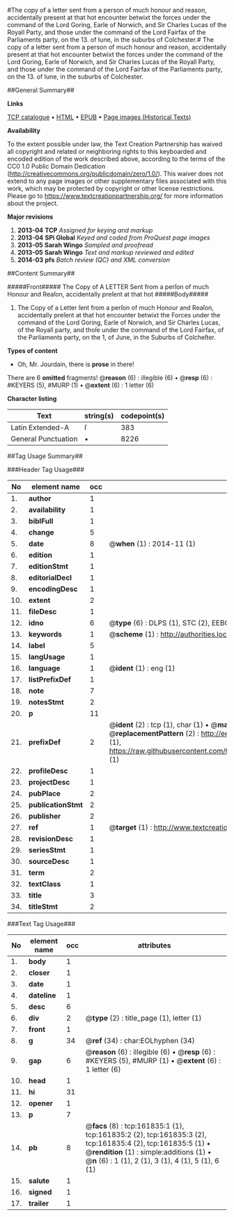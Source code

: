 #The copy of a letter sent from a person of much honour and reason, accidentally present at that hot encounter betwixt the forces under the command of the Lord Goring, Earle of Norwich, and Sir Charles Lucas of the Royall Party, and those under the command of the Lord Fairfax of the Parliaments party, on the 13. of Iune, in the suburbs of Colchester.#
The copy of a letter sent from a person of much honour and reason, accidentally present at that hot encounter betwixt the forces under the command of the Lord Goring, Earle of Norwich, and Sir Charles Lucas of the Royall Party, and those under the command of the Lord Fairfax of the Parliaments party, on the 13. of Iune, in the suburbs of Colchester.

##General Summary##

**Links**

[TCP catalogue](http://www.ota.ox.ac.uk/tcp/)  • 
[HTML](http://tei.it.ox.ac.uk/tcp/Texts-HTML/free/A87/A87268.html)  • 
[EPUB](http://tei.it.ox.ac.uk/tcp/Texts-EPUB/free/A87/A87268.epub) • 
[Page images (Historical Texts)](https://historicaltexts.jisc.ac.uk/eebo-99864430e)

**Availability**

To the extent possible under law, the Text Creation Partnership has waived all copyright and related or neighboring rights to this keyboarded and encoded edition of the work described above, according to the terms of the CC0 1.0 Public Domain Dedication (http://creativecommons.org/publicdomain/zero/1.0/). This waiver does not extend to any page images or other supplementary files associated with this work, which may be protected by copyright or other license restrictions. Please go to https://www.textcreationpartnership.org/ for more information about the project.

**Major revisions**

1. __2013-04__ __TCP__ *Assigned for keying and markup*
1. __2013-04__ __SPi Global__ *Keyed and coded from ProQuest page images*
1. __2013-05__ __Sarah Wingo__ *Sampled and proofread*
1. __2013-05__ __Sarah Wingo__ *Text and markup reviewed and edited*
1. __2014-03__ __pfs__ *Batch review (QC) and XML conversion*

##Content Summary##

#####Front#####
The Copy of A LETTER Sent from a perſon of much Honour and Reaſon, accidentally preſent at that hot 
#####Body#####

1. The Copy of a Letter ſent from a perſon of much Honour and Reaſon, accidentally preſent at that hot encounter betwixt the Forces under the command of the Lord Goring, Earle of Norwich, and Sir Charles Lucas, of the Royall party, and thoſe under the command of the Lord Fairfax, of the Parliaments party, on the 1, of June, in the Suburbs of Colcheſter.

**Types of content**

  * Oh, Mr. Jourdain, there is **prose** in there!

There are 6 **omitted** fragments! 
 @__reason__ (6) : illegible (6)  •  @__resp__ (6) : #KEYERS (5), #MURP (1)  •  @__extent__ (6) : 1 letter (6)

**Character listing**


|Text|string(s)|codepoint(s)|
|---|---|---|
|Latin Extended-A|ſ|383|
|General Punctuation|•|8226|

##Tag Usage Summary##

###Header Tag Usage###

|No|element name|occ|attributes|
|---|---|---|---|
|1.|__author__|1||
|2.|__availability__|1||
|3.|__biblFull__|1||
|4.|__change__|5||
|5.|__date__|8| @__when__ (1) : 2014-11 (1)|
|6.|__edition__|1||
|7.|__editionStmt__|1||
|8.|__editorialDecl__|1||
|9.|__encodingDesc__|1||
|10.|__extent__|2||
|11.|__fileDesc__|1||
|12.|__idno__|6| @__type__ (6) : DLPS (1), STC (2), EEBO-CITATION (1), PROQUEST (1), VID (1)|
|13.|__keywords__|1| @__scheme__ (1) : http://authorities.loc.gov/ (1)|
|14.|__label__|5||
|15.|__langUsage__|1||
|16.|__language__|1| @__ident__ (1) : eng (1)|
|17.|__listPrefixDef__|1||
|18.|__note__|7||
|19.|__notesStmt__|2||
|20.|__p__|11||
|21.|__prefixDef__|2| @__ident__ (2) : tcp (1), char (1)  •  @__matchPattern__ (2) : ([0-9\-]+):([0-9IVX]+) (1), (.+) (1)  •  @__replacementPattern__ (2) : http://eebo.chadwyck.com/downloadtiff?vid=$1&page=$2 (1), https://raw.githubusercontent.com/textcreationpartnership/Texts/master/tcpchars.xml#$1 (1)|
|22.|__profileDesc__|1||
|23.|__projectDesc__|1||
|24.|__pubPlace__|2||
|25.|__publicationStmt__|2||
|26.|__publisher__|2||
|27.|__ref__|1| @__target__ (1) : http://www.textcreationpartnership.org/docs/. (1)|
|28.|__revisionDesc__|1||
|29.|__seriesStmt__|1||
|30.|__sourceDesc__|1||
|31.|__term__|2||
|32.|__textClass__|1||
|33.|__title__|3||
|34.|__titleStmt__|2||


###Text Tag Usage###

|No|element name|occ|attributes|
|---|---|---|---|
|1.|__body__|1||
|2.|__closer__|1||
|3.|__date__|1||
|4.|__dateline__|1||
|5.|__desc__|6||
|6.|__div__|2| @__type__ (2) : title_page (1), letter (1)|
|7.|__front__|1||
|8.|__g__|34| @__ref__ (34) : char:EOLhyphen (34)|
|9.|__gap__|6| @__reason__ (6) : illegible (6)  •  @__resp__ (6) : #KEYERS (5), #MURP (1)  •  @__extent__ (6) : 1 letter (6)|
|10.|__head__|1||
|11.|__hi__|31||
|12.|__opener__|1||
|13.|__p__|7||
|14.|__pb__|8| @__facs__ (8) : tcp:161835:1 (1), tcp:161835:2 (2), tcp:161835:3 (2), tcp:161835:4 (2), tcp:161835:5 (1)  •  @__rendition__ (1) : simple:additions (1)  •  @__n__ (6) : 1 (1), 2 (1), 3 (1), 4 (1), 5 (1), 6 (1)|
|15.|__salute__|1||
|16.|__signed__|1||
|17.|__trailer__|1||
